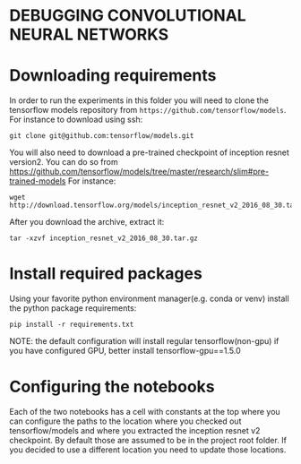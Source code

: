 DEBUGGING CONVOLUTIONAL NEURAL NETWORKS
=======================================

# Downloading requirements

In order to run the experiments in this folder you will need to clone the tensorflow models repository from `https://github.com/tensorflow/models`. For instance to download using ssh:

    git clone git@github.com:tensorflow/models.git

You will also need to download a pre-trained checkpoint of inception resnet version2. You can do so from https://github.com/tensorflow/models/tree/master/research/slim#pre-trained-models For instance:

    wget http://download.tensorflow.org/models/inception_resnet_v2_2016_08_30.tar.gz

After you download the archive, extract it:

    tar -xzvf inception_resnet_v2_2016_08_30.tar.gz

# Install required packages

Using your favorite python environment manager(e.g. conda or venv) install the python package requirements:

    pip install -r requirements.txt

NOTE: the default configuration will install regular tensorflow(non-gpu) if you have configured GPU, better install tensorflow-gpu==1.5.0

# Configuring the notebooks

Each of the two notebooks has a cell with constants at the top where you can configure the paths to the location where you checked out tensorflow/models and where you extracted the inception resnet v2 checkpoint. By default those are assumed to be in the project root folder. If you decided to use a different location you need to update those locations.


